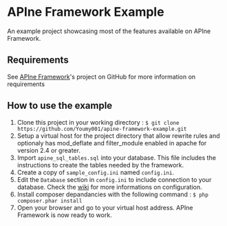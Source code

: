 APIne Framework Example
================

An example project showcasing most of the features available on APIne Framework. 

## Requirements

See [APIne Framework](https://github.com/Youmy001/apine-framework)'s project on GitHub for more information on requirements

## How to use the example

1. Clone this project in your working directory : `$ git clone https://github.com/Youmy001/apine-framework-example.git`
2. Setup a virtual host for the project directory that allow rewrite rules and optionaly has mod\_deflate and filter\_module enabled in apache for version 2.4 or greater.
3. Import `apine_sql_tables.sql` into your database. This file includes the instructions to create the tables needed by the framework.
4. Create a copy of `sample_config.ini` named `config.ini`.
5. Edit the `Database` section in `config.ini` to include connection to your database. Check the [wiki](https://github.com/Youmy001/apine-framework/wiki) for more informations on configuration.
6. Install composer depandancies with the following command : `$ php composer.phar install`
7. Open your browser and go to your virtual host address. APIne Framework is now ready to work.
